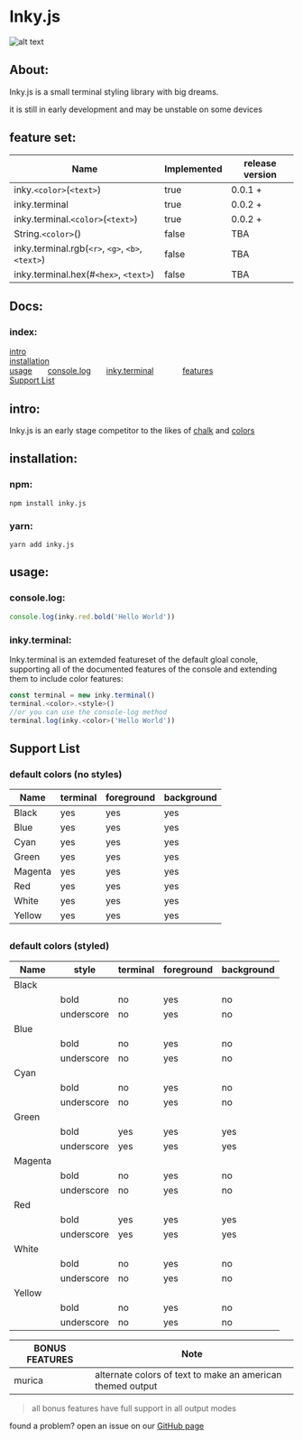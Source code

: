 # Inky.js
![alt text](https://raw.githubusercontent.com/fatalcenturion/inky.js/master/inky.js.png.png "inky.js")

## About:
Inky.js is a small terminal styling library with big dreams.

it is still in early development and may be unstable on some devices


## feature set:
| Name | Implemented | release version |
|-|-|-|
|inky.`<color>`(`<text>`) | true | 0.0.1 +|
|inky.terminal | true | 0.0.2 +|
|inky.terminal.`<color>`(`<text>`) | true | 0.0.2 +|
|String.`<color>`()| false | TBA |
|inky.terminal.rgb(`<r>`, `<g>`, `<b>`, `<text>`)| false| TBA |
|inky.terminal.hex(#`<hex>`, `<text>`)| false | TBA|



## Docs:

### index:
[intro](#intro)<br>
[installation](#installation)<br>
[usage](#usage)
&nbsp;&nbsp;&nbsp;&nbsp;&nbsp;&nbsp;[console.log](#console.log)
&nbsp;&nbsp;&nbsp;&nbsp;&nbsp;&nbsp;[inky.terminal](#inky.terminal)
&nbsp;&nbsp;&nbsp;&nbsp;&nbsp;&nbsp;&nbsp;&nbsp;&nbsp;&nbsp;&nbsp;&nbsp;[features](#features)
<br>
[Support List](#support-list)

## intro:

Inky.js is an early stage competitor to the likes of [chalk](https://npmjs.com/package/chalk) and [colors]([https://www.npmjs.com/package/colors](https://www.npmjs.com/package/colors))


## installation:
### npm:
``npm install inky.js``
### yarn:
``yarn add inky.js``

## usage:
### console.log:
```js
console.log(inky.red.bold('Hello World'))
```
### inky.terminal:

Inky.terminal is an extemded featureset of the default gloal conole, supporting all of the documented features of the console and extending them to include color features:

```js
const terminal = new inky.terminal()
terminal.<color>.<style>()
//or you can use the console-log method
terminal.log(inky.<color>('Hello World'))
```

## Support List

### default colors (no styles)

| Name | terminal | foreground | background |
|-|-|-|-|
Black|yes|yes|yes
Blue|yes|yes|yes
Cyan| yes|yes|yes
Green| yes|yes|yes
Magenta| yes|yes|yes
Red| yes|yes|yes
White| yes|yes|yes
Yellow| yes|yes|yes

##

### default colors (styled)

|Name| style| terminal|foreground|background|
|-|-|-|-|-|
|Black|||||
||bold|no|yes|no|
||underscore|no|yes|no|
|Blue|||||
||bold|no|yes|no|
||underscore|no|yes|no|
|Cyan|||||
||bold|no|yes|no|
||underscore|no|yes|no|
|Green|||||
||bold|yes|yes|yes|
||underscore|yes|yes|yes|
|Magenta|||||
||bold|no|yes|no|
||underscore|no|yes|no|
|Red|||||
||bold|yes|yes|yes|
||underscore|yes|yes|yes|
|White|||||
||bold|no|yes|no|
||underscore|no|yes|no|
|Yellow|||||
||bold|no|yes|no|
||underscore|no|yes|no|

|BONUS FEATURES| Note|
|--|-|
|murica| alternate colors of text to make an american themed output


>all bonus features have full support in all output modes



found a problem? open an issue on our [GitHub page](https://github.com/fatalcenturion/inky.js/issues)
